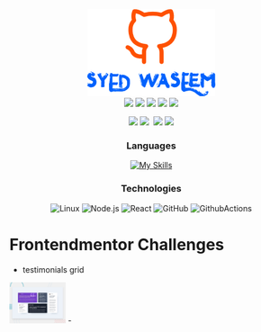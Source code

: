 <p align="center" >
<div align="center" >
<img src="https://github.com/waseemofficial/DSA_Python/blob/main/Images/github_logo_blue.png"/>
</div>

<div align="center">
<a href="https://github.com/waseemofficial">
<img src="https://img.shields.io/badge/syed-waseem-93b023?&style=for-the-badge&logo=&logoColor=white"/></a>
<img src="https://img.shields.io/badge/gitlab-%23181717.svg?style=for-the-badge&logo=gitlab&logoColor=white"/>
<img src="https://img.shields.io/badge/Visual%20Studio%20Code-0078d7.svg?style=for-the-badge&logo=visual-studio-code&logoColor=white"/>
<img src="https://img.shields.io/badge/CSS-%23000000.svg?style=for-the-badge&logo=CSS&logoColor=white"/>
<img src="https://img.shields.io/badge/HTML-%23000000.svg?style=for-the-badge&logo=html&logoColor=white"/>
</div></p>


<div align="center">
<img src="https://img.shields.io/github/license/waseemofficial/frontendmentor_Challenges.svg?style=flat"/> <img src="https://img.shields.io/github/stars/waseemofficial/frontendmentor_Challenges.svg?colorB=orange&style=flat"/> <img sec="https://img.shields.io/github/languages/top/waseemofficial/frontendmentor_Challenges.svg?style=flat"/> <img src="https://img.shields.io/github/languages/code-size/waseemofficial/frontendmentor_Challenges.svg?style=flat"/> <img src="https://img.shields.io/github/issues-raw/waseemofficial/frontendmentor_Challenges.svg?style=flat" />
</div>

<div align="center"> 

### Languages

[![My Skills](https://skillicons.dev/icons?i=html,css)](https://skillicons.dev)



### Technologies

![Linux](https://img.shields.io/badge/-Linux-000?&logo=Linux)
![Node.js](https://img.shields.io/badge/-Node.js-000?&logo=node.js)
![React](https://img.shields.io/badge/-React-000?&logo=React)
![GitHub](https://img.shields.io/badge/-GitHub-000?&logo=GitHub)
![GithubActions](https://img.shields.io/badge/-GithubActions-000?&logo=GithubActions)
</div>
<div align="left">
 
# Frontendmentor Challenges
</div>

- testimonials grid<br>
 <img src="./testimonials-grid-section-main/design/desktop-preview.jpg" style="width:100px"/>
 - 
